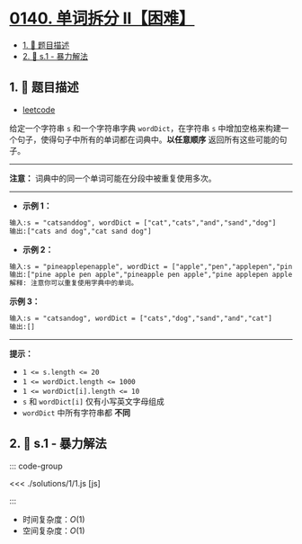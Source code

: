 # [0140. 单词拆分 II【困难】](https://github.com/tnotesjs/TNotes.leetcode/tree/main/notes/0140.%20%E5%8D%95%E8%AF%8D%E6%8B%86%E5%88%86%20II%E3%80%90%E5%9B%B0%E9%9A%BE%E3%80%91)

<!-- region:toc -->

- [1. 📝 题目描述](#1--题目描述)
- [2. 🎯 s.1 - 暴力解法](#2--s1---暴力解法)

<!-- endregion:toc -->

## 1. 📝 题目描述

- [leetcode](https://leetcode.cn/problems/word-break-ii/)

给定一个字符串 `s` 和一个字符串字典 `wordDict`，在字符串 `s` 中增加空格来构建一个句子，使得句子中所有的单词都在词典中。**以任意顺序** 返回所有这些可能的句子。

---

**注意：** 词典中的同一个单词可能在分段中被重复使用多次。

---

- **示例 1：**

```txt
输入:s = "catsanddog", wordDict = ["cat","cats","and","sand","dog"]
输出:["cats and dog","cat sand dog"]
```

- **示例 2：**

```txt
输入:s = "pineapplepenapple", wordDict = ["apple","pen","applepen","pine","pineapple"]
输出:["pine apple pen apple","pineapple pen apple","pine applepen apple"]
解释: 注意你可以重复使用字典中的单词。
```

**示例 3：**

```txt
输入:s = "catsandog", wordDict = ["cats","dog","sand","and","cat"]
输出:[]
```

---

**提示：**

- `1 <= s.length <= 20`
- `1 <= wordDict.length <= 1000`
- `1 <= wordDict[i].length <= 10`
- `s` 和 `wordDict[i]` 仅有小写英文字母组成
- `wordDict` 中所有字符串都 **不同**

## 2. 🎯 s.1 - 暴力解法

::: code-group

<<< ./solutions/1/1.js [js]

:::

- 时间复杂度：$O(1)$
- 空间复杂度：$O(1)$
